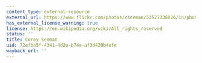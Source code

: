 ```yaml
---
content_type: external-resource
external_url: https://www.flickr.com/photos/cseeman/52527338026/in/photolist-2o2Ekz5-2hhJvye-2hhJvG5-7bGjXy-eANhzj-2jmDFEL-8LC4oa-QzudPY-8LF88d-2o2FL5D-2jmEQgh-7MHzrW-2cPCbRV-7MDySM-8LF8rE-7MDvz2-2jmxHij-8LC4h8-7MHvzU-7MHudW-pCa1t2-7MDxqz-7MHxrf-2hhJvAU-RFqgZ7-7MHwp9-2hhFUxN-7MHxXS-7MDub2-WUcHiw-7MHthj-pC83Td-pkEjq1-qovYzK-5Vbbvc-5Vfyfb-xGiAmW-2bBbcxu-9neSqt-7MHyN5-pA7tFY-dj1oEa-2o2GMd4-QF27UV-yhxtkq-249cgpa-ohC9r-7MDv9F-216dSNb-T7QXkC
has_external_license_warning: true
license: https://en.wikipedia.org/wiki/All_rights_reserved
status: ''
title: Corey Seeman
uid: 72efba5f-4341-4d2e-b74a-af3d420b4efe
wayback_url: ''
---
```

